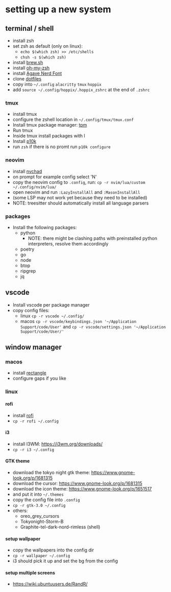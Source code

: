 # setting up a new system

## terminal / shell

* install zsh
* set zsh as default (only on linux):
  * ``echo $(which zsh) >> /etc/shells``
  * ``chsh -s $(which zsh)``
* install [brew.sh](https://brew.sh/)
* install [oh-my-zsh](https://ohmyz.sh/)
* install [Agave Nerd Font](https://www.nerdfonts.com/)
* clone [dotfiles](https://github.com/Hoppix/dotfiles)
* copy into ``~/.config`` ``alacritty`` ``tmux`` ``hoppix``
* add ``source ~/.config/hoppix/.hoppix_zshrc`` at the end of ``.zshrc``

### tmux

* install tmux
* configure the zshell location in ``~/.config/tmux/tmux.conf``
* Install tmux package manager: [tpm](https://github.com/tmux-plugins/tpm)
* Run tmux
* Inside tmux install packages with <C-b>I
* Install [p10k](https://github.com/romkatv/powerlevel10k?tab=readme-ov-file#installation)
* run ``zsh`` if there is no promt run ``p10k configure``

### neovim

* install [nvchad](https://nvchad.com/)
* on prompt for example config select 'N'
* copy the neovim config to ``.config``, run: ``cp -r nvim/lua/custom ~/.config/nvim/lua/``
* open neovim and run ``:LazyInstallAll`` and ``:MasonInstallAll``
* (some LSP may not work yet because they need to be installed)
* NOTE: treesitter should automatically install all language parsers

### packages

* Install the following packages:
  * python
    * NOTE: there might be clashing paths with preinstalled python interpreters, resolve them accordingly
  * poetry
  * go
  * node
  * btop
  * ripgrep
  * jq

## vscode

* Install vscode per package manager
* copy config files:
  * linux ``cp -r vscode ~/.config/``
  * macos ``cp -r vscode/keybindings.json '~/Application Support/code/User'`` and ``cp -r vscode/settings.json '~/Application Support/code/User/'``

## window manager

### macos

* install [rectangle](https://rectangleapp.com/)
* configure gaps if you like

### linux

#### rofi

* install [rofi](https://github.com/davatorium/rofi)
* ``cp -r rofi ~/.config``

#### i3

* install I3WM: <https://i3wm.org/downloads/>
* ``cp -r i3 ~/.config``

#### GTK theme

* download the tokyo night gtk theme: <https://www.gnome-look.org/p/1681315>
* download the cursor: <https://www.gnome-look.org/p/1681315>
* download the icon theme: <https://www.gnome-look.org/p/1651517>
* and put it into ``~/.themes``
* copy the config file into ``.config``
* ``cp -r gtk-3.0 ~/.config``
* others:
  * oreo_grey_cursors
  * Tokyonight-Storm-B
  * Graphite-tel-dark-nord-rimless (shell)
#### setup wallpaper

* copy the wallpapers into the config dir
* ``cp -r wallpaper ~/.config``
* i3 should pick it up and set the bg from the config

#### setup multiple screens

* <https://wiki.ubuntuusers.de/RandR/>
